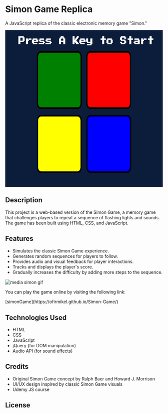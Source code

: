 

<h1>Simon Game Replica</h1>
<p>A JavaScript replica of the classic electronic memory game "Simon."</p>

<img align="center" alt="screenshot" width="1500" height= "500" src= "screen.png">

<h2>Description</h2>
<p>This project is a web-based version of the Simon Game, a memory game that challenges players to repeat a sequence of flashing lights and sounds. The game has been built using HTML, CSS, and JavaScript.</p>

<h2>Features</h2>
<ul>
    <li>Simulates the classic Simon Game experience.</li>
    <li>Generates random sequences for players to follow.</li>
    <li>Provides audio and visual feedback for player interactions.</li>
    <li>Tracks and displays the player's score.</li>
    <li>Gradually increases the difficulty by adding more steps to the sequence.</li>
</ul>

<img align="center" alt="media simon gif" width="1500" height= "500" src= "https://media.tenor.com/KPTI9TNVD-UAAAAC/sml-jeffy.gif">

<p>You can play the game online by visiting the following link: </p> [simonGame](https://ofirmikel.github.io/Simon-Game/)


<h2>Technologies Used</h2>
<ul>
    <li>HTML</li>
    <li>CSS</li>
    <li>JavaScript</li>
    <li>jQuery (for DOM manipulation)</li>
    <li>Audio API (for sound effects)</li>
</ul>

<h2>Credits</h2>
<ul>
    <li>Original Simon Game concept by Ralph Baer and Howard J. Morrison</li>
    <li>UI/UX design inspired by classic Simon Game visuals</li>
    <li>Udemy JS course</li>
</ul>

<h2>License</h2>

